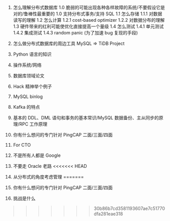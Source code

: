 
1. 怎么理解分布式数据库
    1.0 脆弱的可能出现各种各样故障的系统/不要假设它是对的/鲁棒性最重要的
    1.0 支持分布式事务/支持 SQL
    1.1 怎么存储
        1.1.1 对数据读写的理解
    1.2 怎么计算
        1.2.1 cost-based optimizer
        1.2.2 对数据分布的理解
    1.3 硬件带来的红利可能使优化直接提高一个量级
    1.4 怎么测试
        1.4.1 单元测试
        1.4.2 集成测试
        1.4.3 random panic (为了加速 bug 复现的手段)
2. 怎么做分布式数据库的周边工具 MySQL => TiDB Project
3. Python 语言的知识
4. 操作系统/网络
5. 数据库领域论文
6. Hack 精神举个例子
7. MySQL binlog
8. Kafka 的特点
9. 基本的 DDL、DML 语句和事务的基本常识/MySQL 数据备份、主从同步的原理/RPC 工作原理


3. 你有什么想问的专门针对 PingCAP 二面/三面/四面
3. For CTO
1. 不是所有人都是 Google
2. 不要走 Oracle 老路
<<<<<<< HEAD
3. 从分布式的角度考虑管理
=======

3. 你有什么想问的专门针对 PingCAP 二面/三面/四面
3. 挑战是什么
>>>>>>> 30b86b7cd3581193607ae7c51770dfa281eae318

